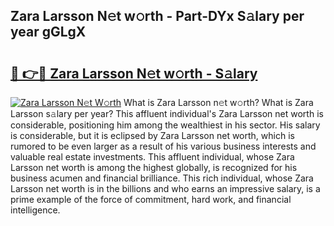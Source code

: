 ## Zara Larsson N𝚎t w𝚘rth - Part-DYx S𝚊lary per year gGLgX

# <h2><a href="http://gc3xesg.nevu.top/?p=Zara+Larsson">🔗 👉🔴 Zara Larsson N𝚎t w𝚘rth - S𝚊lary</a></h2>

[![Zara Larsson N𝚎t W𝚘rth](https://i.imgur.com/Oavwk0R.jpeg)](http://gc3xesg.nevu.top/?p=Zara+Larsson)
What is Zara Larsson n𝚎t w𝚘rth? What is Zara Larsson s𝚊lary per year?
This affluent individual's Zara Larsson net worth is considerable, positioning him among the wealthiest in his sector. His salary is considerable, but it is eclipsed by Zara Larsson net worth, which is rumored to be even larger as a result of his various business interests and valuable real estate investments. This affluent individual, whose Zara Larsson net worth is among the highest globally, is recognized for his business acumen and financial brilliance. This rich individual, whose Zara Larsson net worth is in the billions and who earns an impressive salary, is a prime example of the force of commitment, hard work, and financial intelligence.
